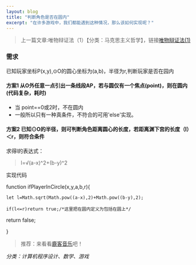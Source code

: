 ```yaml
---
layout: blog
title: "判断角色是否在圆内"
excerpt: "在许多游戏中，我们都能遇到这种情况，那么该如何实现呢？"
---
```


> 上一篇文章:唯物辩证法（1）【分类：马克思主义哲学】，链接[唯物辩证法(1)](https://luluyouwei.netlify.app/2023/01/11/%E5%94%AF%E7%89%A9%E8%BE%A9%E8%AF%81%E6%B3%95(1).html)

### 需求

已知玩家坐标P(x,y),⊙O的圆心坐标为(a,b)，半径为r,判断玩家是否在园内

#### 方案1  从O外任意一点引出一条线段AP，若与圆仅有一个焦点(point)，则在圆内(代码复杂，耗时)
- 当 point==0或2时，不在圆内
- 一般所以只有一种真条件，不符合的可用'else'实现。

#### 方案2  已知⊙O的半径，则可判断角色距离圆心的长度，若距离渊下宫的长度（l）＜r，则符合条件

求得l的表达式：
> l=√(a-x)^2+(b-y)^2

实现代码

function ifPlayerInCircle(x,y,a,b,r){

    let l=Math.sqrt(Math.pow((a-x),2)+Math.pow((b-y),2);

    if(l<=r)return true;/*这里把在圆内定义为包括在圆上*/

return false;
    
}

> 推荐：来看看[鹿客音乐](https://luluyouwei.netlify.app/music)吧！

_分类：计算机程序设计、数学、游戏_